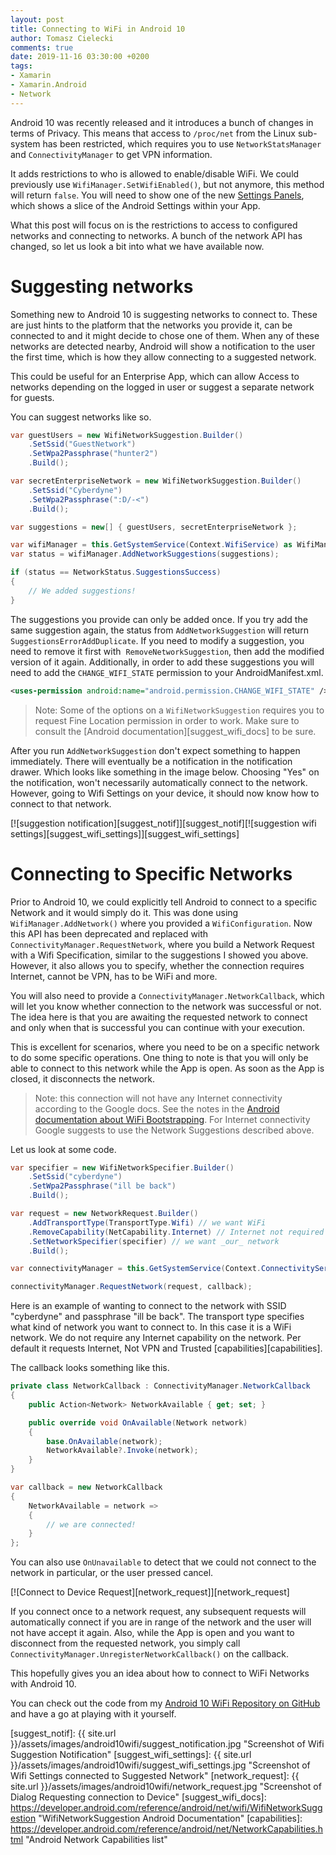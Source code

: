 ```yaml
---
layout: post
title: Connecting to WiFi in Android 10
author: Tomasz Cielecki
comments: true
date: 2019-11-16 03:30:00 +0200
tags:
- Xamarin
- Xamarin.Android
- Network
---
```


Android 10 was recently released and it introduces a bunch of changes in terms of Privacy. This means that access to `/proc/net` from the Linux sub-system has been restricted, which requires you to use `NetworkStatsManager` and `ConnectivityManager` to get VPN information.

It adds restrictions to who is allowed to enable/disable WiFi. We could previously use `WifiManager.SetWifiEnabled()`, but not anymore, this method will return `false`. You will need to show one of the new [Settings Panels][sp], which shows a slice of the Android Settings within your App.

What this post will focus on is the restrictions to access to configured networks and connecting to networks. A bunch of the network API has changed, so let us look a bit into what we have available now.

# Suggesting networks
Something new to Android 10 is suggesting networks to connect to. These are just hints to the platform that the networks you provide it, can be connected to and it might decide to chose one of them. When any of these networks are detected nearby, Android will show a notification to the user the first time, which is how they allow connecting to a suggested network.

This could be useful for an Enterprise App, which can allow Access to networks depending on the logged in user or suggest a separate network for guests.

You can suggest networks like so.

```csharp
var guestUsers = new WifiNetworkSuggestion.Builder()
    .SetSsid("GuestNetwork")
    .SetWpa2Passphrase("hunter2")
    .Build();

var secretEnterpriseNetwork = new WifiNetworkSuggestion.Builder()
    .SetSsid("Cyberdyne")
    .SetWpa2Passphrase(":D/-<")
    .Build();

var suggestions = new[] { guestUsers, secretEnterpriseNetwork };

var wifiManager = this.GetSystemService(Context.WifiService) as WifiManager;
var status = wifiManager.AddNetworkSuggestions(suggestions);

if (status == NetworkStatus.SuggestionsSuccess)
{
    // We added suggestions!
}
```

The suggestions you provide can only be added once. If you try add the same suggestion again, the status from `AddNetworkSuggestion` will return `SuggestionsErrorAddDuplicate`. If you need to modify a suggestion, you need to remove it first with  `RemoveNetworkSuggestion`, then add the modified version of it again. Additionally, in order to add these suggestions you will need to add the `CHANGE_WIFI_STATE` permission to your AndroidManifest.xml.

```xml
<uses-permission android:name="android.permission.CHANGE_WIFI_STATE" />
```

> Note: Some of the options on a `WifiNetworkSuggestion` requires you to request Fine Location permission in order to work. Make sure to consult the [Android documentation][suggest_wifi_docs] to be sure.

After you run `AddNetworkSuggestion` don't expect something to happen immediately. There will eventually be a notification in the notification drawer. Which looks like something in the image below. Choosing "Yes" on the notification, won't necessarily automatically connect to the network. However, going to Wifi Settings on your device, it should now know how to connect to that network.

[![suggestion notification][suggest_notif]][suggest_notif][![suggestion wifi settings][suggest_wifi_settings]][suggest_wifi_settings]

# Connecting to Specific Networks
Prior to Android 10, we could explicitly tell Android to connect to a specific Network and it would simply do it. This was done using `WifiManager.AddNetwork()` where you provided a `WifiConfiguration`. Now this API has been deprecated and replaced with `ConnectivityManager.RequestNetwork`, where you build a Network Request with a Wifi Specification, similar to the suggestions I showed you above. However, it also allows you to specify, whether the connection requires Internet, cannot be VPN, has to be WiFi and more.

You will also need to provide a `ConnectivityManager.NetworkCallback`, which will let you know whether connection to the network was successful or not. The idea here is that you are awaiting the requested network to connect and only when that is successful you can continue with your execution.

This is excellent for scenarios, where you need to be on a specific network to do some specific operations. One thing to note is that you will only be able to connect to this network while the App is open. As soon as the App is closed, it disconnects the network.

> Note: this connection will not have any Internet connectivity according to the Google docs. See the notes in the [Android documentation about WiFi Bootstrapping](https://developer.android.com/guide/topics/connectivity/wifi-bootstrap). For Internet connectivity Google suggests to use the Network Suggestions described above.

Let us look at some code.

```csharp
var specifier = new WifiNetworkSpecifier.Builder()
    .SetSsid("cyberdyne")
    .SetWpa2Passphrase("ill be back")
    .Build();

var request = new NetworkRequest.Builder()
    .AddTransportType(TransportType.Wifi) // we want WiFi
    .RemoveCapability(NetCapability.Internet) // Internet not required
    .SetNetworkSpecifier(specifier) // we want _our_ network
    .Build();

var connectivityManager = this.GetSystemService(Context.ConnectivityService) as ConnectivityManager;

connectivityManager.RequestNetwork(request, callback);
```

Here is an example of wanting to connect to the network with SSID "cyberdyne" and passphrase "ill be back". The transport type specifies what kind of network you want to connect to. In this case it is a WiFi network. We do not require any Internet capability on the network. Per default it requests Internet, Not VPN and Trusted [capabilities][capabilities].

The callback looks something like this.

```csharp
private class NetworkCallback : ConnectivityManager.NetworkCallback
{
    public Action<Network> NetworkAvailable { get; set; }

    public override void OnAvailable(Network network)
    {
        base.OnAvailable(network);
        NetworkAvailable?.Invoke(network);
    }
}

var callback = new NetworkCallback
{
    NetworkAvailable = network =>
    {
        // we are connected!
    }
};
```

You can also use `OnUnavailable` to detect that we could not connect to the network in particular, or the user pressed cancel.

[![Connect to Device Request][network_request]][network_request]

If you connect once to a network request, any subsequent requests will automatically connect if you are in range of the network and the user will not have accept it again. Also, while the App is open and you want to disconnect from the requested network, you simply call `ConnectivityManager.UnregisterNetworkCallback()` on the callback.

This hopefully gives you an idea about how to connect to WiFi Networks with Android 10.

You can check out the code from my [Android 10 WiFi Repository on GitHub](https://github.com/Cheesebaron/Android10Wifi) and have a go at playing with it yourself.

[sp]: https://developer.android.com/about/versions/10/features#settings-panels "Android 10 New Features - Settings Panels"
[suggest_notif]: {{ site.url }}/assets/images/android10wifi/suggest_notification.jpg "Screenshot of Wifi Suggestion Notification"
[suggest_wifi_settings]: {{ site.url }}/assets/images/android10wifi/suggest_wifi_settings.jpg "Screenshot of Wifi Settings connected to Suggested Network"
[network_request]: {{ site.url }}/assets/images/android10wifi/network_request.jpg "Screenshot of Dialog Requesting connection to Device"
[suggest_wifi_docs]: https://developer.android.com/reference/android/net/wifi/WifiNetworkSuggestion "WifiNetworkSuggestion Android Documentation"
[capabilities]: https://developer.android.com/reference/android/net/NetworkCapabilities.html "Android Network Capabilities list"
